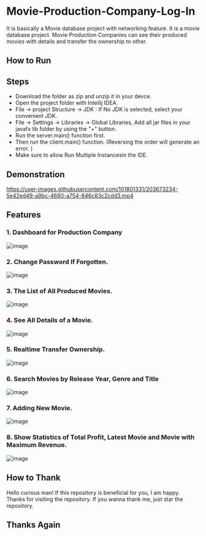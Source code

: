 # Movie-Production-Company-Log-In
It is basically a Movie database project with networking feature. It is a movie database project. Movie Production Companies can see their produced movies with details and transfer the ownership to other.

## How to Run

## Steps

* Download the folder as zip and unzip it in your devce.
* Open the project folder with Intellij IDEA.
* File -> project Structure -> JDK : If No JDK is selected, select your convenient JDK.
* File -> Settings -> Libraries -> Global Libraries, Add all jar files in your javafx lib folder by using the "+" button.
* Run the server.main() function first.
* Then run the client.main() function. (Reversing the order will generate an error. )
* Make sure to allow Run Multiple Instancesin the IDE.

## Demonstration


https://user-images.githubusercontent.com/101801331/203673234-5e42ed49-a9bc-4680-a754-846c83c2cdd3.mp4

## Features

### 1. Dashboard for Production Company
![image](https://user-images.githubusercontent.com/101801331/203675247-e79ff228-2d10-4cd7-85e2-6d3d534c9d23.png)

### 2. Change Password If Forgotten.
![image](https://user-images.githubusercontent.com/101801331/203675198-7fc8f40e-9ca3-4dee-b129-c7fa3839c538.png)

### 3. The List of All Produced Movies.
![image](https://user-images.githubusercontent.com/101801331/203675281-b0c299a9-ee9b-4fde-b431-667864238ee5.png)

### 4. See All Details of a Movie.
![image](https://user-images.githubusercontent.com/101801331/203675346-b9aa8e97-ba88-4019-aac8-708f3b423cf7.png)

### 5. Realtime Transfer Ownership. 
![image](https://user-images.githubusercontent.com/101801331/203675450-d75b6704-74d1-4d46-a31d-5e55a318b23a.png)

### 6. Search Movies by Release Year, Genre and Title
![image](https://user-images.githubusercontent.com/101801331/203675476-c9f0ef79-ba86-4f36-a197-955c307fc9a2.png)

### 7. Adding New Movie.
![image](https://user-images.githubusercontent.com/101801331/203675514-1a903e34-9c6e-47f4-83e5-a58ce6bff5c4.png)

### 8. Show Statistics of Total Profit, Latest Movie and Movie with Maximum Revenue.
![image](https://user-images.githubusercontent.com/101801331/203675571-e9230380-5ddf-46e7-a7ca-9d5ff89d6524.png)


## How to Thank

Hello curious man! If this repository is beneficial for you, I am happy. Thanks for visiting the repository. If you wanna thank me, just star the repository.

## Thanks Again
